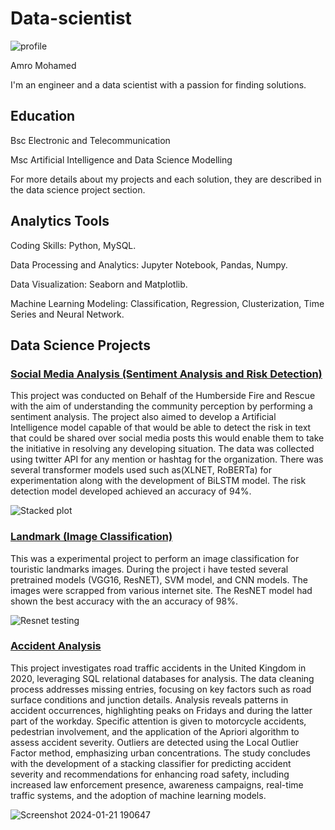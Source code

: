 # Data-scientist

  
![profile](https://github.com/Amro6625/Amro_Portfolio/assets/156469647/ec03b97e-3d48-4813-a31f-75068ed34897)



Amro Mohamed


I'm an engineer and a data scientist with a passion for finding solutions.




## Education

Bsc Electronic and Telecommunication

Msc Artificial Intelligence and Data Science Modelling

For more details about my projects and each solution, they are described in the data science project section.





## Analytics Tools

Coding Skills: Python, MySQL.

Data Processing and Analytics: Jupyter Notebook, Pandas, Numpy.

Data Visualization: Seaborn and Matplotlib.

Machine Learning Modeling: Classification, Regression, Clusterization, Time Series and Neural Network.








## Data Science Projects

### [Social Media Analysis (Sentiment Analysis and Risk Detection)](https://github.com/Amro6625/Social-Media-Analysis.git)

This project was conducted on Behalf of the Humberside Fire and Rescue with the aim of understanding the community perception by performing a sentiment analysis. The project also aimed to develop a Artificial Intelligence model capable of that would be able to detect the risk in text that could be shared over social media posts this would enable them to take the initiative in resolving any developing situation. The data was collected using twitter API for any mention or hashtag for the organization. There was several transformer models used such as(XLNET, RoBERTa) for experimentation along with the development of BiLSTM model. The risk detection model developed achieved an accuracy of 94%.


![Stacked plot](https://github.com/Amro6625/Amro_Portfolio/assets/156469647/a9f5c0fb-33ac-4729-8665-455d33389891)






### [Landmark (Image Classification)](https://github.com/Amro6625/Landmark_Detection.git)

This was a experimental project to perform an image classification for touristic landmarks images. During the project i have tested several pretrained models (VGG16, ResNET), SVM model, and CNN models. The images were scrapped from various internet site. The ResNET model had shown the best accuracy with the an accuracy of 98%.

![Resnet testing](https://github.com/Amro6625/Amro_Portfolio/assets/156469647/ed7c2b4c-f473-414b-967f-d6a77a9d5422)






### [Accident Analysis](https://github.com/Amro6625/Accident_Project-.git)


This project investigates road traffic accidents in the United Kingdom in 2020, leveraging SQL relational databases for analysis. The data cleaning process addresses missing entries, focusing on key factors such as road surface conditions and junction details. Analysis reveals patterns in accident occurrences, highlighting peaks on Fridays and during the latter part of the workday. Specific attention is given to motorcycle accidents, pedestrian involvement, and the application of the Apriori algorithm to assess accident severity. Outliers are detected using the Local Outlier Factor method, emphasizing urban concentrations. The study concludes with the development of a stacking classifier for predicting accident severity and recommendations for enhancing road safety, including increased law enforcement presence, awareness campaigns, real-time traffic systems, and the adoption of machine learning models.

![Screenshot 2024-01-21 190647](https://github.com/Amro6625/Amro_Portfolio/assets/156469647/d07f28da-c0e2-4e5a-8d2c-a9a44b73034f)


